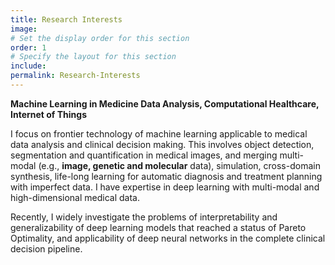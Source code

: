 ```yaml
---
title: Research Interests
image:
# Set the display order for this section
order: 1
# Specify the layout for this section
include: 
permalink: Research-Interests
---
```


**Machine Learning in Medicine Data Analysis, Computational Healthcare, Internet of Things**

I focus on frontier technology of machine learning applicable to medical data analysis and clinical decision making. This involves object detection, segmentation and quantification in medical images, and merging multi-modal (e.g., **image, genetic and molecular** data), simulation, cross-domain synthesis, life-long learning for automatic diagnosis and treatment planning with imperfect data. I have expertise in deep learning with multi-modal and high-dimensional medical data. 

Recently, I widely investigate the problems of interpretability and generalizability of deep learning models that reached a status of Pareto Optimality, and applicability of deep neural networks in the complete clinical decision pipeline. 
